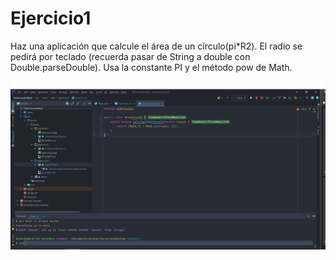 # Ejercicio1


Haz una aplicación que calcule el área de un círculo(pi*R2). El radio se pedirá por teclado
(recuerda pasar de String a double con Double.parseDouble).
Usa la constante PI y el método pow de Math.

![Ejercicio 3](ejercicio3.png)


